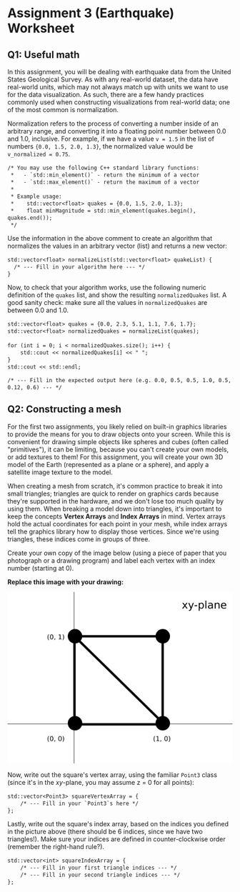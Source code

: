 # Assignment 3 (Earthquake) Worksheet

## Q1: Useful math

In this assignment, you will be dealing with earthquake data from the United
States Geological Survey. As with any real-world dataset, the data have
real-world units, which may not always match up with units we want to use for
the data visualization. As such, there are a few handy practices commonly used
when constructing visualizations from real-world data; one of the most common
is normalization.

Normalization refers to the process of converting a number inside of an
arbitrary range, and converting it into a floating point number between 0.0
and 1.0, inclusive. For example, if we have a value `v = 1.5` in the list of
numbers `{0.0, 1.5, 2.0, 1.3}`, the normalized value would be `v_normalized =
0.75`.

```
/* You may use the following C++ standard library functions:
 *   - `std::min_element()` - return the minimum of a vector
 *   - `std::max_element()` - return the maximum of a vector
 *
 * Example usage:
 *    std::vector<float> quakes = {0.0, 1.5, 2.0, 1.3};
 *    float minMagnitude = std::min_element(quakes.begin(), quakes.end()); 
 */
```

Use the information in the above comment to create an algorithm that
normalizes the values in an arbitrary vector (list) and returns a new vector:

```
std::vector<float> normalizeList(std::vector<float> quakeList) {
  /* --- Fill in your algorithm here --- */
}
```

Now, to check that your algorithm works, use the following numeric definition
of the `quakes` list, and show the resulting `normalizedQuakes` list. A good
sanity check: make sure all the values in `normalizedQuakes` are between 0.0
and 1.0.

```
std::vector<float> quakes = {0.0, 2.3, 5.1, 1.1, 7.6, 1.7};
std::vector<float> normalizedQuakes = normalizeList(quakes);

for (int i = 0; i < normalizedQuakes.size(); i++) {
    std::cout << normalizedQuakes[i] << " ";
}
std::cout << std::endl;
```

```
/* --- Fill in the expected output here (e.g. 0.0, 0.5, 0.5, 1.0, 0.5, 0.12, 0.6) --- */
```

## Q2: Constructing a mesh

For the first two assignments, you likely relied on built-in graphics
libraries to provide the means for you to draw objects onto your screen. While
this is convenient for drawing simple objects like spheres and cubes (often
called "primitives"), it can be limiting, because you can't create your own
models, or add textures to them! For this assignment, you will create your own
3D model of the Earth (represented as a plane or a sphere), and apply a
satellite image texture to the model.

When creating a mesh from scratch, it's common practice to break it into small
triangles; triangles are quick to render on graphics cards because they're
supported in the hardware, and we don't lose too much quality by using them.
When breaking a model down into triangles, it's important to keep the concepts
**Vertex Arrays** and **Index Arrays** in mind. Vertex arrays hold the actual
coordinates for each point in your mesh, while index arrays tell the graphics
library how to display those vertices. Since we're using triangles, these
indices come in groups of three.


Create your own copy of the image below (using a piece of paper that you
photograph or a drawing program) and label each vertex with an index number
(starting at 0).

**Replace this image with your drawing:**

![](./img/square.png)

Now, write out the square's vertex array, using the familiar `Point3` class
(since it's in the *xy*-plane, you may assume z = 0 for all points):

```
std::vector<Point3> squareVertexArray = {
    /* --- Fill in your `Point3`s here */
};
```

Lastly, write out the square's index array, based on the indices you defined
in the picture above (there should be 6 indices, since we have two
triangles!). Make sure your indices are defined in counter-clockwise order
(remember the right-hand rule?).

```
std::vector<int> squareIndexArray = {
    /* --- Fill in your first triangle indices --- */
    /* --- Fill in your second triangle indices --- */
};
```
